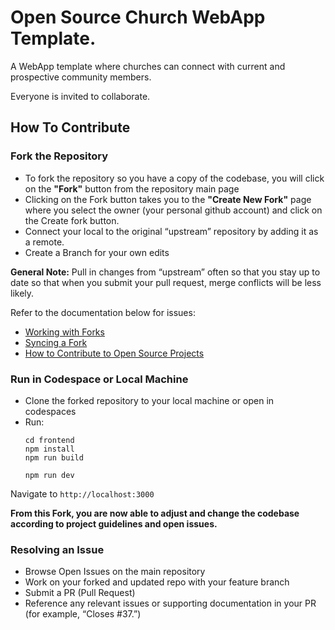 # Open Source Church WebApp Template.

A WebApp template where churches can connect with current and prospective community members. 

Everyone is invited to collaborate.

## How To Contribute

### Fork the Repository 
- To fork the repository so you have a copy of the codebase, you will click on the **"Fork"** button from the repository main page
- Clicking on the Fork button takes you to the **"Create New Fork"** page where you select the owner (your personal github account) and click on the Create fork button.
- Connect your local to the original “upstream” repository by adding it as a remote.
- Create a Branch for your own edits

**General Note:** Pull in changes from “upstream” often so that you stay up to date so that when you submit your pull request, merge conflicts will be less likely. 

Refer to the documentation below for issues:
- [Working with Forks](https://docs.github.com/en/pull-requests/collaborating-with-pull-requests/working-with-forks)
- [Syncing a Fork](https://docs.github.com/en/pull-requests/collaborating-with-pull-requests/working-with-forks/syncing-a-fork
)
- [How to Contribute to Open Source Projects](https://opensource.guide/how-to-contribute/#how-to-submit-a-contribution)
### Run in Codespace or Local Machine
-  Clone the forked repository to your local machine or open in codespaces
- Run: 
    ```
    cd frontend
    npm install
    npm run build
    ```
    ```
    npm run dev
    ```

Navigate to ```http://localhost:3000```


**From this Fork, you are now able to adjust and change the codebase according to project guidelines and open issues.**

### Resolving an Issue

- Browse Open Issues on the main repository 
- Work on your forked and updated repo with your feature branch
- Submit a PR (Pull Request)
- Reference any relevant issues or supporting documentation in your PR (for example, “Closes #37.”)







